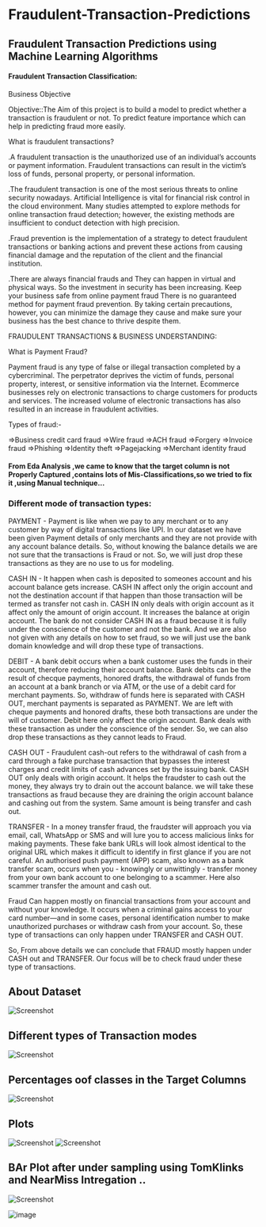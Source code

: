 # Fraudulent-Transaction-Predictions
## Fraudulent Transaction Predictions using Machine Learning Algorithms

#### Fraudulent Transaction Classification:

Business Objective

Objective::The Aim of this project is to build a model to predict whether a transaction is fraudulent or not. To predict feature importance which can help in predicting fraud more easily. 

What is fraudulent transactions?

.A fraudulent transaction is the unauthorized use of an individual’s accounts or payment information. Fraudulent transactions can result in the victim’s loss of funds, personal property, or personal information.

.The fraudulent transaction is one of the most serious threats to online security nowadays. Artificial Intelligence is vital for financial risk control in the cloud environment. Many studies attempted to explore methods for online transaction fraud detection; however, the existing methods are insufficient to conduct detection with high precision.

.Fraud prevention is the implementation of a strategy to detect fraudulent transactions or banking actions and prevent these actions from causing financial damage and the reputation of the client and the financial institution.

.There are always financial frauds and They can happen in virtual and physical ways. So the investment in security has been increasing. Keep your business safe from online payment fraud There is no guaranteed method for payment fraud prevention. By taking certain precautions, however, you can minimize the damage they cause and make sure your business has the best chance to thrive despite them.


FRAUDULENT TRANSACTIONS & BUSINESS UNDERSTANDING:

What is Payment Fraud?

Payment fraud is any type of false or illegal transaction completed by a cybercriminal. The perpetrator deprives the victim of funds, personal property, interest, or sensitive information via the Internet. Ecommerce businesses rely on electronic transactions to charge customers for products and services. The increased volume of electronic transactions has also resulted in an increase in fraudulent activities.

Types of fraud:-

=>Business credit card fraud
=>Wire fraud
=>ACH fraud
=>Forgery
=>Invoice fraud
=>Phishing
=>Identity theft
=>Pagejacking
=>Merchant identity fraud


#### From Eda Analysis ,we came to know that the target column is not Properly Captured ,contains lots of Mis-Classifications,so we tried to fix it ,using Manual technique...

### Different mode of transaction types:

PAYMENT - Payment is like when we pay to any merchant or to any customer by way of digital transactions like UPI. In our dataset we have been given Payment details of only merchants and they are not provide with any account balance details. So, without knowing the balance details we are not sure that the transactions is Fraud or not. So, we will just drop these transactions as they are no use to us for modeling.

CASH IN - It happen when cash is deposited to someones account and his account balance gets increase. CASH IN affect only the origin account and not the destination account if that happen than those transaction will be termed as transfer not cash in. CASH IN only deals with origin account as it affect only the amount of origin account. It increases the balance at origin account. The bank do not consider CASH IN as a fraud because it is fully under the conscience of the customer and not the bank. And we are also not given with any details on how to set fraud, so we will just use the bank domain knowledge and will drop these type of transactions.

DEBIT - A bank debit occurs when a bank customer uses the funds in their account, therefore reducing their account balance. Bank debits can be the result of checque payments, honored drafts, the withdrawal of funds from an account at a bank branch or via ATM, or the use of a debit card for merchant payments. So, withdraw of funds here is separated with CASH OUT, merchant payments is separated as PAYMENT. We are left with cheque payments and honored drafts, these both transactions are under the will of customer. Debit here only affect the origin account. Bank deals with these transaction as under the conscience of the sender. So, we can also drop these transactions as they cannot leads to Fraud.

CASH OUT - Fraudulent cash-out refers to the withdrawal of cash from a card through a fake purchase transaction that bypasses the interest charges and credit limits of cash advances set by the issuing bank. CASH OUT only deals with origin account. It helps the fraudster to cash out the money, they always try to drain out the account balance. we will take these transactions as fraud because they are draining the origin account balance and cashing out from the system. Same amount is being transfer and cash out.

TRANSFER - In a money transfer fraud, the fraudster will approach you via email, call, WhatsApp or SMS and will lure you to access malicious links for making payments. These fake bank URLs will look almost identical to the original URL which makes it difficult to identify in first glance if you are not careful. An authorised push payment (APP) scam, also known as a bank transfer scam, occurs when you - knowingly or unwittingly - transfer money from your own bank account to one belonging to a scammer. Here also scammer transfer the amount and cash out.

Fraud Can happen mostly on financial transactions from your account and without your knowledge. It occurs when a criminal gains access to your card number—and in some cases, personal identification number to make unauthorized purchases or withdraw cash from your account. So, these type of transactions can only happen under TRANSFER and CASH OUT.

So, From above details we can conclude that FRAUD mostly happen under CASH out and TRANSFER. Our focus will be to check fraud under these type of transactions.
## About Dataset
![Screenshot](im1.png)
## Different types of Transaction modes
![Screenshot](im2.png)
## Percentages oof classes in the Target Columns
![Screenshot](im3.png)
## Plots
![Screenshot](im4.png)
![Screenshot](im5.png)
## BAr Plot after under sampling using TomKlinks and NearMiss Intregation ..
![Screenshot](im6.png)

![image](https://user-images.githubusercontent.com/98732778/181718492-e4b8d395-5af4-40f8-924d-231b4176bffc.png)
